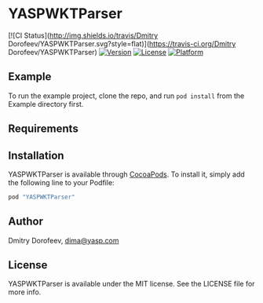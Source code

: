 # YASPWKTParser

[![CI Status](http://img.shields.io/travis/Dmitry Dorofeev/YASPWKTParser.svg?style=flat)](https://travis-ci.org/Dmitry Dorofeev/YASPWKTParser)
[![Version](https://img.shields.io/cocoapods/v/YASPWKTParser.svg?style=flat)](http://cocoapods.org/pods/YASPWKTParser)
[![License](https://img.shields.io/cocoapods/l/YASPWKTParser.svg?style=flat)](http://cocoapods.org/pods/YASPWKTParser)
[![Platform](https://img.shields.io/cocoapods/p/YASPWKTParser.svg?style=flat)](http://cocoapods.org/pods/YASPWKTParser)

## Example

To run the example project, clone the repo, and run `pod install` from the Example directory first.

## Requirements

## Installation

YASPWKTParser is available through [CocoaPods](http://cocoapods.org). To install
it, simply add the following line to your Podfile:

```ruby
pod "YASPWKTParser"
```

## Author

Dmitry Dorofeev, dima@yasp.com

## License

YASPWKTParser is available under the MIT license. See the LICENSE file for more info.
